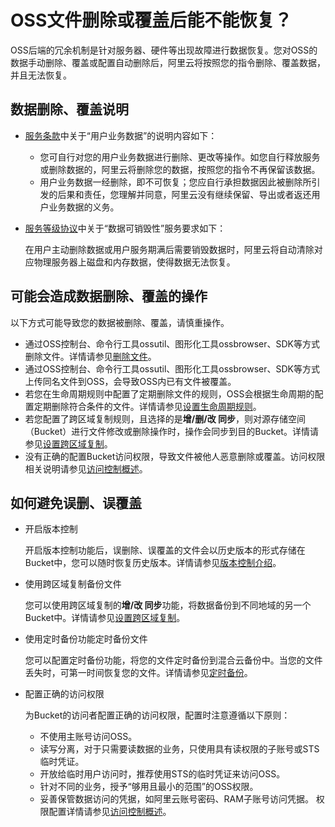 # OSS文件删除或覆盖后能不能恢复？

OSS后端的冗余机制是针对服务器、硬件等出现故障进行数据恢复。您对OSS的数据手动删除、覆盖或配置自动删除后，阿里云将按照您的指令删除、覆盖数据，并且无法恢复。

## 数据删除、覆盖说明

-   [服务条款](https://help.aliyun.com/document_detail/31821.html)中关于“用户业务数据”的说明内容如下：
    -   您可自行对您的用户业务数据进行删除、更改等操作。如您自行释放服务或删除数据的，阿里云将删除您的数据，按照您的指令不再保留该数据。
    -   用户业务数据一经删除，即不可恢复；您应自行承担数据因此被删除所引发的后果和责任，您理解并同意，阿里云没有继续保留、导出或者返还用户业务数据的义务。
-   [服务等级协议](https://help.aliyun.com/document_detail/60175.html)中关于“数据可销毁性”服务要求如下：

    在用户主动删除数据或用户服务期满后需要销毁数据时，阿里云将自动清除对应物理服务器上磁盘和内存数据，使得数据无法恢复。


## 可能会造成数据删除、覆盖的操作

以下方式可能导致您的数据被删除、覆盖，请慎重操作。

-   通过OSS控制台、命令行工具ossutil、图形化工具ossbrowser、SDK等方式删除文件。详情请参见[删除文件](/intl.zh-CN/开发指南/对象/文件（Object）/管理文件/删除文件.md)。
-   通过OSS控制台、命令行工具ossutil、图形化工具ossbrowser、SDK等方式上传同名文件到OSS，会导致OSS内已有文件被覆盖。
-   若您在生命周期规则中配置了定期删除文件的规则，OSS会根据生命周期的配置定期删除符合条件的文件。详情请参见[设置生命周期规则](/intl.zh-CN/控制台用户指南/存储空间管理/基础设置/设置生命周期规则.md)。
-   若您配置了跨区域复制规则，且选择的是**增/删/改 同步**，则对源存储空间（Bucket）进行文件修改或删除操作时，操作会同步到目的Bucket。详情请参见[设置跨区域复制](/intl.zh-CN/控制台用户指南/存储空间管理/冗余与容错/设置跨区域复制.md)。
-   没有正确的配置Bucket访问权限，导致文件被他人恶意删除或覆盖。访问权限相关说明请参见[访问控制概述](/intl.zh-CN/开发指南/数据安全/访问控制/访问控制概述.md)。

## 如何避免误删、误覆盖

-   开启版本控制

    开启版本控制功能后，误删除、误覆盖的文件会以历史版本的形式存储在Bucket中，您可以随时恢复历史版本。详情请参见[版本控制介绍](/intl.zh-CN/开发指南/数据安全/版本控制/版本控制介绍.md)。

-   使用跨区域复制备份文件

    您可以使用跨区域复制的**增/改 同步**功能，将数据备份到不同地域的另一个Bucket中。详情请参见[设置跨区域复制](/intl.zh-CN/控制台用户指南/存储空间管理/冗余与容错/设置跨区域复制.md)。

-   使用定时备份功能定时备份文件

    您可以配置定时备份功能，将您的文件定时备份到混合云备份中。当您的文件丢失时，可第一时间恢复您的文件。详情请参见[定时备份](/intl.zh-CN/控制台用户指南/上传、下载和管理文件/定时备份.md)。

-   配置正确的访问权限

    为Bucket的访问者配置正确的访问权限，配置时注意遵循以下原则：

    -   不使用主账号访问OSS。
    -   读写分离，对于只需要读数据的业务，只使用具有读权限的子账号或STS临时凭证。
    -   开放给临时用户访问时，推荐使用STS的临时凭证来访问OSS。
    -   针对不同的业务，授予“够用且最小的范围”的OSS权限。
    -   妥善保管数据访问的凭据，如阿里云账号密码、RAM子账号访问凭据。
    权限配置详情请参见[访问控制概述](/intl.zh-CN/开发指南/数据安全/访问控制/访问控制概述.md)。


